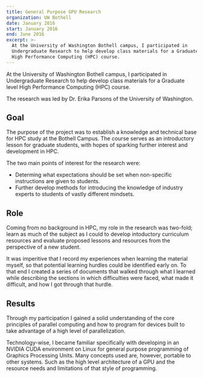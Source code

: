 ```yaml
---
title: General Purpose GPU Research
organization: UW Bothell
date: January 2016
start: January 2016
end: June 2016
excerpt: >-
  At the University of Washington Bothell campus, I participated in
  Undergraduate Research to help develop class materials for a Graduate level
  High Performance Computing (HPC) course.
---
```


At the University of Washington Bothell campus, I participated in Undergraduate
Research to help develop class materials for a Graduate level High Performance
Computing (HPC) course.

<!--EndExcerpt-->

The research was led by Dr. Erika Parsons of the University of Washington.

## Goal

The purpose of the project was to establish a knowledge and technical base for
HPC study at the Bothell Campus. The course serves as an introductory lesson for
graduate students, with hopes of sparking further interest and development in
HPC.

The two main points of interest for the research were:

- Determing what expectations should be set when non-specific instructions are
  given to students.
- Further develop methods for introducing the knowledge of industry experts to
  students of vastly different mindsets.

## Role

Coming from no background in HPC, my role in the research was two-fold; learn as
much of the subject as I could to develop intoductory curriculum resources and
evaluate proposed lessons and resources from the perspective of a new student.

It was imperitive that I record my experiences when learning the material
myself, so that potential learning hurdles could be identified early on. To that
end I created a series of documents that walked through what I learned while
describing the sections in which difficulties were faced, what made it
difficult, and how I got through that hurdle.

## Results

Through my participation I gained a solid understanding of the core principles
of parallel computing and how to program for devices built to take advantage of
a high level of parallelization.

Technology-wise, I became familiar specifically with developing in an NVIDIA
CUDA environment on Linux for general purpose programming of Graphics Processing
Units. Many concepts used are, however, portable to other systems. Such as the
high level architecture of a GPU and the resource needs and limitations of that
style of programming.
